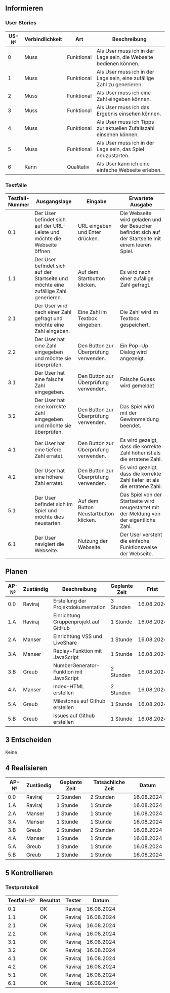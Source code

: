 ## Informieren

### User Stories

| US-№ | Verbindlichkeit | Art          | Beschreibung                                                       |
| ---- | --------------- | ------------ | ------------------------------------------------------------------|
| 0    | Muss            | Funktional   | Als User muss ich in der Lage sein, die Webseite bedienen können. |
| 1    | Muss            | Funktional   | Als User muss ich in der Lage sein, eine zufällige Zahl zu generieren. |
| 2    | Muss            | Funktional   | Als User muss ich eine Zahl eingeben können. |
| 3    | Muss            | Funktional   | Als User muss ich das Ergebnis einsehen können. |
| 4    | Muss            | Funktional   | Als User muss ich Tipps zur aktuellen Zufallszahl einsehen können. |
| 5    | Muss            | Funktional   | Als User muss ich in der Lage sein, das Spiel neuzustarten. |
| 6    | Kann            | Qualitativ   | Als User kann ich eine einfache Webseite erleben. |




### Testfälle

| Testfall-Nummer | Ausgangslage                                                                  | Eingabe                                  | Erwartete Ausgabe                                                     |
| --------------- | ----------------------------------------------------------------------------- | ---------------------------------------- | --------------------------------------------------------------------- |
| 0.1             | Der User befindet sich auf der URL-Leiste und möchte die Webseite öffnen.                      | URL eingeben und Enter drücken.    | Die Webseite wird geladen und der Besucher befindet sich auf der Startseite mit einem leeren Spiel.    |
| 1.1             | Der User befindet sich auf der Startseite und möchte eine zufällige Zahl generieren.                    | Auf dem Startbutton klicken. | Es wird nach einer zufällige Zahl gefragt. |
| 2.1             | Der User wird nach einer Zahl gefragt und möchte eine Zahl eingeben.                     | Eine Zahl im Textbox eingeben.                      | Die Zahl wird im Textbox gespeichert.     |
| 2.2             | Der User hat eine Zahl eingegeben und möchte sie überprüfen.                               | Den Button zur Überprüfung verwenden.                                           | Ein Pop-Up Dialog wird angezeigt.                                           |
| 3.1             | Der User hat eine falsche Zahl eingegeben.                               | Den Button zur Überprüfung verwenden.                                       | Falsche Guess wird gemeldet                                    |
| 3.2             | Der User hat eine korrekte Zahl eingegeben und möchte sie überprüfen.                               | Den Button zur Überprüfung verwenden.                                               | Das Spiel wird mit der Gewinnmeldung beendet.                                         |
| 4.1             | Der User hat eine tiefere Zahl erratet.               | Den Button zur Überprüfung verwenden.     | Es wird gezeigt, dass die korrekte Zahl höher ist als die erratene Zahl.     |
| 4.2             | Der User hat eine höhere Zahl erratet.               | Den Button zur Überprüfung verwenden.   | Es wird gezeigt, dass die korrekte Zahl tiefer ist als die erratene Zahl.     |
| 5.1             | Der User befindet sich im Spiel und möchte dies neustarten. | Auf dem Button Neustartbutton klicken.         | Das Spiel von der Startseite wird neugestartet mit der Meldung von der eigentliche Zahl.         |
| 6.1             | Der User navigiert die Webseite. | Nutzung der Webseite.         | Der User versteht die einfache Funktionsweise der Webseite.         

## Planen


| AP-№ | Zuständig | Beschreibung                            | Geplante Zeit | Frist        |
| ---- | --------- | --------------------------------------- | ------------- | ------------ |
| 0.0  | Raviraj   | Erstellung der Projektdokumentation    | 3 Stunden     | 16.08.2024   |
| 1.A  | Raviraj   | Einrichtung Gruppenprojekt auf GitHub     | 1 Stunde     | 16.08.2024  |
| 2.A  | Manser   | Einrichtung VSS und LiveShare         | 1 Stunde    | 16.08.2024   |
| 3.A  | Manser   | Replay-Funktion mit JavaScript  | 1 Stunde | 16.08.2024   |
| 3.B  | Greub   | NumberGenerator-Funktion mit JavaScript | 2 Stunden | 16.08.2024   |
| 4.A  | Manser   | Index-HTML erstellen         | 2 Stunden     | 16.08.2024   |
| 5.A  | Greub   | Milestones auf Github erstellen        | 1 Stunde    | 16.08.2024   |
| 5.B  | Greub   | Issues auf Github erstellen        | 1 Stunde    | 16.08.2024   |

## 3 Entscheiden

Keine

## 4 Realisieren

| AP-№ | Zuständig | Geplante Zeit | Tatsächliche Zeit | Datum      |
| ---- | --------- | ------------- | ----------------- | ---------- |
| 0.0  | Raviraj   | 2 Stunden      | 2 Stunden         | 16.08.2024 |
| 1.A  | Raviraj   | 1 Stunde      | 1 Stunde      | 16.08.2024 |
| 2.A  | Manser   | 1 Stunde      | 1 Stunde         | 16.08.2024 |
| 3.A  | Manser   | 1 Stunde      | 1 Stunde        | 16.08.2024 |
| 3.B  | Greub   | 2 Stunden      | 2 Stunden         | 16.08.2024 |
| 4.A  | Manser   | 1 Stunde     | 1 Stunde        | 16.08.2024 |
| 5.A  | Greub   | 1 Stunde      | 1 Stunde         | 16.08.2024 |
| 5.B  | Greub   | 1 Stunde      | 1 Stunde         | 16.08.2024 |

## 5 Kontrollieren

### Testprotokoll

| Testfall-№ | Resultat | Tester  | Datum     |
| -----------| ---------| --------| ----------|
| 0.1        | OK       | Raviraj | 16.08.2024|
| 1.1        | OK       | Raviraj | 16.08.2024|
| 2.1        | OK       | Raviraj | 16.08.2024|
| 2.2        | OK       | Raviraj | 16.08.2024|
| 3.1        | OK       | Raviraj | 16.08.2024|
| 3.2        | OK       | Raviraj | 16.08.2024|
| 4.1        | OK       | Raviraj | 16.08.2024|
| 4.2        | OK       | Raviraj | 16.08.2024|
| 5.1        | OK       | Raviraj | 16.08.2024|
| 6.1        | OK       | Raviraj | 16.08.2024|

